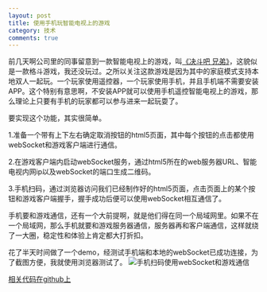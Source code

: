 ```yaml
---
layout: post
title: 使用手机玩智能电视上的游戏
category: 技术
comments: true
---
```


前几天啊公司里的同事留意到一款智能电视上的游戏，叫[《决斗吧 兄弟》](http://www.chaojitv.com/news/73094.html)，这貌似是一款格斗游戏，我还没玩过。之所以关注这款游戏是因为其中的家庭模式支持本地双人一起玩。一个玩家使用遥控器，一个玩家使用手机，并且手机端不需要安装APP。这个特别有意思啊，不安装APP就可以使用手机遥控智能电视上的游戏，那么理论上只要有手机的玩家都可以参与进来一起玩耍了。

要实现这个功能，其实很简单。

1.准备一个带有上下左右确定取消按钮的html5页面，其中每个按钮的点击都使用webSocket和游戏客户端进行通信。

2.在游戏客户端内启动webSocket服务，通过html5所在的web服务器URL、智能电视内网ip以及webSocket的端口生成二维码。

3.手机扫码，通过浏览器访问我们已经制作好的html5页面，点击页面上的某个按钮和游戏客户端握手，握手成功后便可以使用webSocket相互通信了。

手机要和游戏通信，还有一个大前提啊，就是他们得在同一个局域网里。如果不在一个局域网，那么手机就要和游戏服务器通信，服务器再和客户端通信，这样就绕了一大圈，稳定性和体验上肯定都大打折扣。

花了半天时间做了一个demo，经测试手机端和本地的webSocket已成功连接，为了截图方便，我就使用浏览器测试了。
![手机扫码使用webSocket和游戏通信](http://7u2qiz.com1.z0.glb.clouddn.com/QQ截图20151030225808.png)

[相关代码在github上](https://github.com/Eddie104/Libra-Server)
